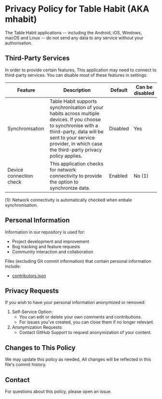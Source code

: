 # Privacy Policy for Table Habit (AKA mhabit)

The Table Habit applications -- including the Android, iOS, Windows, macOS
and Linux -- do not send any data to any service without your authorisation.

## Third-Party Services

In order to provide certain features, This application may need to connect to
third-party services. You can disable most of these features in settings:

| Feature                 | Description                                                                                                                                                                                                                     | Default  | Can be disabled |
| ----------------------- | ------------------------------------------------------------------------------------------------------------------------------------------------------------------------------------------------------------------------------- | -------- | --------------- |
| Synchronisation         | Table Habit supports synchronisation of your habits across multiple devices. If you choose to synchronise with a third-party, data will be sent to your service provider, in which case the third-party privacy policy applies. | Disabled | Yes             |
| Device connection check | This application checks for network connectivity to provide the option to synchronize data.                                                                                                                                     | Enabled  | No (1)          |

(1): Network connectivity is automatically checked when enbale synchronisation.

## Personal Information

Information in our repository is used for:

- Project development and improvement
- Bug tracking and feature requests
- Community interaction and collaboration

Files (excluding Git commit information) that contain personal information include:

- [contributors.json](https://raw.githubusercontent.com/FriesI23/mhabit/refs/heads/main/configs/contributors.json)

## Privacy Requests

If you wish to have your personal information anonymized or removed:

1. Self-Service Option:
   - You can edit or delete your own comments and contributions.
   - For issues you've created, you can close them if no longer relevant.
2. Anonymization Requests:
   - Contact GitHub Support to request anonymization of your content.

## Changes to This Policy

We may update this policy as needed, All changes will be reflected
in this file's commit history.

## Contact

For questions about this policy, please open an issue.
